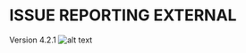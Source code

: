 # ISSUE REPORTING EXTERNAL

Version 4.2.1
![alt text](https://p-support.tinytake.com/media/14ec69b?filename=1692530497986_Issue+Reporting+External.png)




